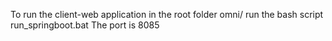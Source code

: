 To run the client-web application
in the root folder omni/
run the bash script
run_springboot.bat
The port is 8085

